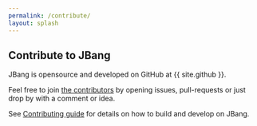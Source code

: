 ```yaml
---
permalink: /contribute/
layout: splash
---
```


## Contribute to JBang

JBang is opensource and developed on GitHub at {{ site.github }}.
      
Feel free to join [the contributors](https://github.com/jbangdev/jbang/blob/HEAD/CONTRIBUTORS.md) by opening issues, pull-requests or just drop by with a comment or idea.
  
See [Contributing guide](https://github.com/jbangdev/jbang/blob/HEAD/CONTRIBUTING.adoc) for details on how to build and develop on JBang.
  